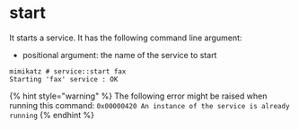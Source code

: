 # start

It starts a service. It has the following command line argument:

* positional argument: the name of the service to start

```text
mimikatz # service::start fax
Starting 'fax' service : OK
```

{% hint style="warning" %}
The following error might be raised when running this command: `0x00000420 An instance of the service is already running`
{% endhint %}

